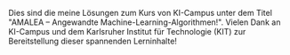 Dies sind die meine Lösungen zum Kurs von KI-Campus unter dem Titel "AMALEA – Angewandte Machine-Learning-Algorithmen!".
Vielen Dank an KI-Campus und dem Karlsruher Institut für Technologie (KIT) zur Bereitstellung dieser spannenden Lerninhalte!
